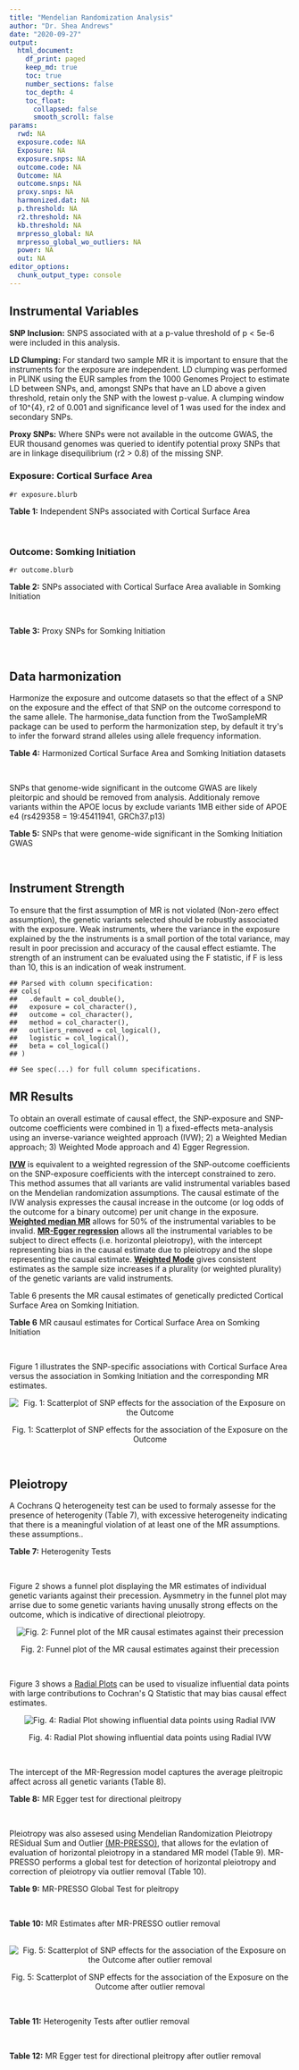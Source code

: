 ```yaml
---
title: "Mendelian Randomization Analysis"
author: "Dr. Shea Andrews"
date: "2020-09-27"
output:
  html_document:
    df_print: paged
    keep_md: true
    toc: true
    number_sections: false
    toc_depth: 4
    toc_float:
      collapsed: false
      smooth_scroll: false
params:
  rwd: NA
  exposure.code: NA
  Exposure: NA
  exposure.snps: NA
  outcome.code: NA
  Outcome: NA
  outcome.snps: NA
  proxy.snps: NA
  harmonized.dat: NA
  p.threshold: NA
  r2.threshold: NA
  kb.threshold: NA
  mrpresso_global: NA
  mrpresso_global_wo_outliers: NA
  power: NA
  out: NA
editor_options:
  chunk_output_type: console
---
```







## Instrumental Variables
**SNP Inclusion:** SNPS associated with at a p-value threshold of p < 5e-6 were included in this analysis.
<br>

**LD Clumping:** For standard two sample MR it is important to ensure that the instruments for the exposure are independent. LD clumping was performed in PLINK using the EUR samples from the 1000 Genomes Project to estimate LD between SNPs, and, amongst SNPs that have an LD above a given threshold, retain only the SNP with the lowest p-value. A clumping window of 10^{4}, r2 of 0.001 and significance level of 1 was used for the index and secondary SNPs.
<br>

**Proxy SNPs:** Where SNPs were not available in the outcome GWAS, the EUR thousand genomes was queried to identify potential proxy SNPs that are in linkage disequilibrium (r2 > 0.8) of the missing SNP.
<br>

### Exposure: Cortical Surface Area
`#r exposure.blurb`
<br>

**Table 1:** Independent SNPs associated with Cortical Surface Area
<div data-pagedtable="false">
  <script data-pagedtable-source type="application/json">
{"columns":[{"label":["SNP"],"name":[1],"type":["chr"],"align":["left"]},{"label":["CHROM"],"name":[2],"type":["dbl"],"align":["right"]},{"label":["POS"],"name":[3],"type":["dbl"],"align":["right"]},{"label":["REF"],"name":[4],"type":["chr"],"align":["left"]},{"label":["ALT"],"name":[5],"type":["chr"],"align":["left"]},{"label":["AF"],"name":[6],"type":["dbl"],"align":["right"]},{"label":["BETA"],"name":[7],"type":["dbl"],"align":["right"]},{"label":["SE"],"name":[8],"type":["dbl"],"align":["right"]},{"label":["Z"],"name":[9],"type":["dbl"],"align":["right"]},{"label":["P"],"name":[10],"type":["dbl"],"align":["right"]},{"label":["N"],"name":[11],"type":["dbl"],"align":["right"]},{"label":["TRAIT"],"name":[12],"type":["chr"],"align":["left"]}],"data":[{"1":"rs2490556","2":"1","3":"2021284","4":"T","5":"A","6":"0.3155","7":"583.9623","8":"122.1531","9":"4.780577","10":"1.748e-06","11":"32068","12":"Cortical_Surface_Area"},{"1":"rs4846200","2":"1","3":"9752648","4":"C","5":"T","6":"0.4191","7":"628.7473","8":"124.9738","9":"5.031033","10":"4.878e-07","11":"32068","12":"Cortical_Surface_Area"},{"1":"rs499688","2":"1","3":"61396649","4":"T","5":"C","6":"0.3482","7":"-583.8940","8":"123.5536","9":"-4.725840","10":"2.292e-06","11":"31582","12":"Cortical_Surface_Area"},{"1":"rs6673449","2":"1","3":"160043698","4":"A","5":"G","6":"0.5681","7":"-552.9050","8":"110.5323","9":"-5.002200","10":"5.668e-07","11":"32176","12":"Cortical_Surface_Area"},{"1":"rs12137969","2":"1","3":"242289357","4":"G","5":"A","6":"0.2412","7":"-585.5512","8":"128.0273","9":"-4.573643","10":"4.793e-06","11":"32176","12":"Cortical_Surface_Area"},{"1":"rs10927043","2":"1","3":"243762208","4":"C","5":"T","6":"0.1826","7":"719.0735","8":"141.2684","9":"5.090123","10":"3.578e-07","11":"32176","12":"Cortical_Surface_Area"},{"1":"rs57415181","2":"2","3":"48707841","4":"G","5":"C","6":"0.1447","7":"-834.6022","8":"159.4070","9":"-5.235668","10":"1.644e-07","11":"32176","12":"Cortical_Surface_Area"},{"1":"rs10496091","2":"2","3":"61482261","4":"G","5":"A","6":"0.2777","7":"-642.6331","8":"121.0228","9":"-5.310017","10":"1.096e-07","11":"32176","12":"Cortical_Surface_Area"},{"1":"rs12630663","2":"3","3":"28007315","4":"T","5":"C","6":"0.4117","7":"632.8110","8":"111.2125","9":"5.690110","10":"1.270e-08","11":"32176","12":"Cortical_Surface_Area"},{"1":"rs34464850","2":"3","3":"141721762","4":"G","5":"C","6":"0.1534","7":"1233.1854","8":"152.7201","9":"8.074807","10":"6.758e-16","11":"31984","12":"Cortical_Surface_Area"},{"1":"rs11938781","2":"4","3":"17924734","4":"T","5":"C","6":"0.1648","7":"-719.1710","8":"150.5519","9":"-4.776900","10":"1.780e-06","11":"32176","12":"Cortical_Surface_Area"},{"1":"rs10029872","2":"4","3":"40350763","4":"T","5":"C","6":"0.5251","7":"508.7590","8":"109.6122","9":"4.641440","10":"3.460e-06","11":"32176","12":"Cortical_Surface_Area"},{"1":"rs2301718","2":"4","3":"106009763","4":"G","5":"A","6":"0.2269","7":"737.2212","8":"132.3556","9":"5.570004","10":"2.547e-08","11":"32176","12":"Cortical_Surface_Area"},{"1":"rs386424","2":"5","3":"81092787","4":"T","5":"G","6":"0.3008","7":"656.5430","8":"120.0422","9":"5.469270","10":"4.519e-08","11":"32176","12":"Cortical_Surface_Area"},{"1":"rs7715167","2":"5","3":"170778824","4":"T","5":"C","6":"0.6143","7":"662.7540","8":"119.1375","9":"5.562930","10":"2.653e-08","11":"32068","12":"Cortical_Surface_Area"},{"1":"rs2802295","2":"6","3":"108926496","4":"A","5":"G","6":"0.6207","7":"714.5850","8":"112.9897","9":"6.324340","10":"2.543e-10","11":"32176","12":"Cortical_Surface_Area"},{"1":"rs11759026","2":"6","3":"126792095","4":"A","5":"G","6":"0.2376","7":"1301.5200","8":"134.6156","9":"9.668420","10":"4.106e-22","11":"31907","12":"Cortical_Surface_Area"},{"1":"rs139849708","2":"6","3":"127369230","4":"T","5":"C","6":"0.0297","7":"-2237.8300","8":"422.1224","9":"-5.301370","10":"1.149e-07","11":"22951","12":"Cortical_Surface_Area"},{"1":"rs6463758","2":"7","3":"8117636","4":"A","5":"G","6":"0.5382","7":"560.9860","8":"112.3815","9":"4.991800","10":"5.982e-07","11":"32176","12":"Cortical_Surface_Area"},{"1":"rs149352678","2":"7","3":"54920906","4":"C","5":"T","6":"0.0991","7":"967.7266","8":"191.5244","9":"5.052759","10":"4.355e-07","11":"32176","12":"Cortical_Surface_Area"},{"1":"rs42035","2":"7","3":"92239531","4":"A","5":"G","6":"0.2454","7":"-610.3230","8":"127.8222","9":"-4.774780","10":"1.799e-06","11":"32176","12":"Cortical_Surface_Area"},{"1":"rs41563","2":"7","3":"104852654","4":"G","5":"A","6":"0.3385","7":"586.6639","8":"116.3776","9":"5.041038","10":"4.630e-07","11":"32176","12":"Cortical_Surface_Area"},{"1":"rs10251751","2":"7","3":"156021770","4":"C","5":"T","6":"0.6639","7":"538.0782","8":"116.0343","9":"4.637234","10":"3.531e-06","11":"32176","12":"Cortical_Surface_Area"},{"1":"rs76650567","2":"8","3":"78242034","4":"C","5":"T","6":"0.0870","7":"-902.8657","8":"194.8981","9":"-4.632501","10":"3.613e-06","11":"32176","12":"Cortical_Surface_Area"},{"1":"rs66702753","2":"9","3":"103010947","4":"A","5":"C","6":"0.2493","7":"-593.2390","8":"128.8921","9":"-4.602600","10":"4.172e-06","11":"32176","12":"Cortical_Surface_Area"},{"1":"rs10817864","2":"9","3":"118968579","4":"C","5":"T","6":"0.5739","7":"531.0956","8":"111.2505","9":"4.773872","10":"1.807e-06","11":"32176","12":"Cortical_Surface_Area"},{"1":"rs12357321","2":"10","3":"21790476","4":"G","5":"A","6":"0.3206","7":"-698.7452","8":"119.6461","9":"-5.840100","10":"5.217e-09","11":"32176","12":"Cortical_Surface_Area"},{"1":"rs1628768","2":"10","3":"105012994","4":"T","5":"C","6":"0.2386","7":"972.9780","8":"132.0048","9":"7.370780","10":"1.696e-13","11":"32176","12":"Cortical_Surface_Area"},{"1":"rs17543864","2":"11","3":"92556100","4":"G","5":"A","6":"0.3264","7":"-623.9150","8":"116.9886","9":"-5.333126","10":"9.654e-08","11":"32176","12":"Cortical_Surface_Area"},{"1":"rs3217901","2":"12","3":"4405389","4":"A","5":"G","6":"0.4221","7":"593.5960","8":"114.7165","9":"5.174460","10":"2.286e-07","11":"32176","12":"Cortical_Surface_Area"},{"1":"rs2066827","2":"12","3":"12871099","4":"T","5":"G","6":"0.2333","7":"-862.4130","8":"159.9581","9":"-5.391500","10":"6.987e-08","11":"24138","12":"Cortical_Surface_Area"},{"1":"rs7975351","2":"12","3":"53902190","4":"G","5":"A","6":"0.4740","7":"611.0487","8":"113.5536","9":"5.381148","10":"7.401e-08","11":"31319","12":"Cortical_Surface_Area"},{"1":"rs10876864","2":"12","3":"56401085","4":"G","5":"A","6":"0.5774","7":"-628.5901","8":"112.6859","9":"-5.578250","10":"2.430e-08","11":"31319","12":"Cortical_Surface_Area"},{"1":"rs10878349","2":"12","3":"66327632","4":"A","5":"G","6":"0.5100","7":"-1039.9900","8":"110.4866","9":"-9.412850","10":"4.829e-21","11":"32176","12":"Cortical_Surface_Area"},{"1":"rs35227403","2":"12","3":"68216239","4":"T","5":"A","6":"0.0588","7":"-1271.7821","8":"253.6458","9":"-5.014008","10":"5.331e-07","11":"32176","12":"Cortical_Surface_Area"},{"1":"rs111855983","2":"12","3":"80052550","4":"T","5":"C","6":"0.1319","7":"-818.6420","8":"177.5492","9":"-4.610790","10":"4.011e-06","11":"28185","12":"Cortical_Surface_Area"},{"1":"rs2195243","2":"12","3":"102922986","4":"G","5":"C","6":"0.2196","7":"-769.2254","8":"142.2462","9":"-5.407704","10":"6.384e-08","11":"29708","12":"Cortical_Surface_Area"},{"1":"rs34011931","2":"13","3":"111077516","4":"A","5":"G","6":"0.3280","7":"538.2090","8":"117.7182","9":"4.572010","10":"4.831e-06","11":"32176","12":"Cortical_Surface_Area"},{"1":"rs6572878","2":"14","3":"23435333","4":"T","5":"C","6":"0.3997","7":"-574.9920","8":"113.9565","9":"-5.045710","10":"4.518e-07","11":"31790","12":"Cortical_Surface_Area"},{"1":"rs76801057","2":"14","3":"99728448","4":"C","5":"T","6":"0.0263","7":"2036.7834","8":"429.5486","9":"4.741683","10":"2.119e-06","11":"23846","12":"Cortical_Surface_Area"},{"1":"rs4265798","2":"16","3":"70636616","4":"T","5":"A","6":"0.9332","7":"-1221.0588","8":"263.6357","9":"-4.631614","10":"3.628e-06","11":"30025","12":"Cortical_Surface_Area"},{"1":"rs7207463","2":"17","3":"16004259","4":"A","5":"G","6":"0.5620","7":"-519.7640","8":"110.5676","9":"-4.700870","10":"2.591e-06","11":"32176","12":"Cortical_Surface_Area"},{"1":"rs6505216","2":"17","3":"29206421","4":"G","5":"T","6":"0.2375","7":"652.8106","8":"142.8638","9":"4.569461","10":"4.890e-06","11":"31430","12":"Cortical_Surface_Area"},{"1":"rs79600142","2":"17","3":"43897722","4":"T","5":"C","6":"0.2198","7":"-1696.8300","8":"143.2730","9":"-11.843300","10":"2.331e-32","11":"29435","12":"Cortical_Surface_Area"},{"1":"rs12452834","2":"17","3":"47111739","4":"C","5":"T","6":"0.3329","7":"-626.4308","8":"123.5899","9":"-5.068625","10":"4.007e-07","11":"30867","12":"Cortical_Surface_Area"},{"1":"rs1791513","2":"18","3":"22135429","4":"A","5":"G","6":"0.5263","7":"-502.3000","8":"109.5062","9":"-4.586950","10":"4.498e-06","11":"32176","12":"Cortical_Surface_Area"},{"1":"rs743038","2":"22","3":"50884075","4":"C","5":"T","6":"0.5560","7":"-532.1045","8":"115.3983","9":"-4.611025","10":"4.007e-06","11":"31216","12":"Cortical_Surface_Area"}],"options":{"columns":{"min":{},"max":[10]},"rows":{"min":[10],"max":[10]},"pages":{}}}
  </script>
</div>
<br>

### Outcome: Somking Initiation
`#r outcome.blurb`
<br>

**Table 2:** SNPs associated with Cortical Surface Area avaliable in Somking Initiation
<div data-pagedtable="false">
  <script data-pagedtable-source type="application/json">
{"columns":[{"label":["SNP"],"name":[1],"type":["chr"],"align":["left"]},{"label":["CHROM"],"name":[2],"type":["dbl"],"align":["right"]},{"label":["POS"],"name":[3],"type":["dbl"],"align":["right"]},{"label":["REF"],"name":[4],"type":["chr"],"align":["left"]},{"label":["ALT"],"name":[5],"type":["chr"],"align":["left"]},{"label":["AF"],"name":[6],"type":["dbl"],"align":["right"]},{"label":["BETA"],"name":[7],"type":["dbl"],"align":["right"]},{"label":["SE"],"name":[8],"type":["dbl"],"align":["right"]},{"label":["Z"],"name":[9],"type":["dbl"],"align":["right"]},{"label":["P"],"name":[10],"type":["dbl"],"align":["right"]},{"label":["N"],"name":[11],"type":["dbl"],"align":["right"]},{"label":["TRAIT"],"name":[12],"type":["chr"],"align":["left"]}],"data":[{"1":"rs2490556","2":"1","3":"2021284","4":"T","5":"A","6":"0.2875590","7":"2.803052e-04","8":"0.0009013028","9":"0.311","10":"7.561e-01","11":"1232091","12":"Smoking_Initiation"},{"1":"rs4846200","2":"1","3":"9752648","4":"C","5":"T","6":"0.4891980","7":"-2.631514e-03","8":"0.0008993554","9":"-2.926","10":"3.436e-03","11":"1232091","12":"Smoking_Initiation"},{"1":"rs499688","2":"1","3":"61396649","4":"T","5":"C","6":"0.4442830","7":"-1.523030e-03","8":"0.0009001379","9":"-1.692","10":"9.068e-02","11":"1232091","12":"Smoking_Initiation"},{"1":"rs6673449","2":"1","3":"160043698","4":"A","5":"G","6":"0.5325170","7":"1.343360e-04","8":"0.0009015838","9":"0.149","10":"8.816e-01","11":"1232091","12":"Smoking_Initiation"},{"1":"rs12137969","2":"1","3":"242289357","4":"G","5":"A","6":"0.2932540","7":"2.625231e-03","8":"0.0008993598","9":"2.919","10":"3.516e-03","11":"1232091","12":"Smoking_Initiation"},{"1":"rs10927043","2":"1","3":"243762208","4":"C","5":"T","6":"0.1820490","7":"-4.651713e-03","8":"0.0008980141","9":"-5.180","10":"2.213e-07","11":"1232091","12":"Smoking_Initiation"},{"1":"rs57415181","2":"2","3":"48707841","4":"G","5":"C","6":"0.1311770","7":"-5.937057e-04","8":"0.0009009191","9":"-0.659","10":"5.102e-01","11":"1232091","12":"Smoking_Initiation"},{"1":"rs10496091","2":"2","3":"61482261","4":"G","5":"A","6":"0.3320620","7":"2.714084e-03","8":"0.0008992989","9":"3.018","10":"2.542e-03","11":"1232091","12":"Smoking_Initiation"},{"1":"rs12630663","2":"3","3":"28007315","4":"T","5":"C","6":"0.3748190","7":"-5.639940e-04","8":"0.0009009491","9":"-0.626","10":"5.310e-01","11":"1232091","12":"Smoking_Initiation"},{"1":"rs34464850","2":"3","3":"141721762","4":"G","5":"C","6":"0.1518090","7":"1.249681e-03","8":"0.0009003464","9":"1.388","10":"1.653e-01","11":"1232091","12":"Smoking_Initiation"},{"1":"rs11938781","2":"4","3":"17924734","4":"T","5":"C","6":"0.1368920","7":"1.452910e-03","8":"0.0009001905","9":"1.614","10":"1.066e-01","11":"1232091","12":"Smoking_Initiation"},{"1":"rs10029872","2":"4","3":"40350763","4":"T","5":"C","6":"0.5291120","7":"-8.403390e-04","8":"0.0009006850","9":"-0.933","10":"3.511e-01","11":"1232091","12":"Smoking_Initiation"},{"1":"rs2301718","2":"4","3":"106009763","4":"G","5":"A","6":"0.2813290","7":"-8.862338e-04","8":"0.0009006441","9":"-0.984","10":"3.250e-01","11":"1232091","12":"Smoking_Initiation"},{"1":"rs386424","2":"5","3":"81092787","4":"T","5":"G","6":"0.3547040","7":"-5.468870e-04","8":"0.0009009679","9":"-0.607","10":"5.440e-01","11":"1232091","12":"Smoking_Initiation"},{"1":"rs7715167","2":"5","3":"170778824","4":"T","5":"C","6":"0.6497260","7":"-5.031980e-03","8":"0.0008977665","9":"-5.605","10":"2.084e-08","11":"1232091","12":"Smoking_Initiation"},{"1":"rs2802295","2":"6","3":"108926496","4":"A","5":"G","6":"0.5612910","7":"3.037100e-03","8":"0.0008990812","9":"3.378","10":"7.308e-04","11":"1232091","12":"Smoking_Initiation"},{"1":"rs11759026","2":"6","3":"126792095","4":"A","5":"G","6":"0.2262510","7":"-3.307050e-03","8":"0.0008989004","9":"-3.679","10":"2.340e-04","11":"1232091","12":"Smoking_Initiation"},{"1":"rs139849708","2":"6","3":"127369230","4":"T","5":"C","6":"0.0201233","7":"-5.978180e-04","8":"0.0009225592","9":"-0.648","10":"5.168e-01","11":"1174994","12":"Smoking_Initiation"},{"1":"rs6463758","2":"7","3":"8117636","4":"A","5":"G","6":"0.5340610","7":"-1.900510e-03","8":"0.0008998630","9":"-2.112","10":"3.465e-02","11":"1232091","12":"Smoking_Initiation"},{"1":"rs149352678","2":"7","3":"54920906","4":"C","5":"T","6":"0.1115030","7":"9.065837e-04","8":"0.0009222622","9":"0.983","10":"3.258e-01","11":"1174994","12":"Smoking_Initiation"},{"1":"rs42035","2":"7","3":"92239531","4":"A","5":"G","6":"0.2618790","7":"3.462170e-03","8":"0.0008987973","9":"3.852","10":"1.172e-04","11":"1232091","12":"Smoking_Initiation"},{"1":"rs41563","2":"7","3":"104852654","4":"G","5":"A","6":"0.3115710","7":"1.166033e-03","8":"0.0009004117","9":"1.295","10":"1.952e-01","11":"1232091","12":"Smoking_Initiation"},{"1":"rs10251751","2":"7","3":"156021770","4":"C","5":"T","6":"0.6007640","7":"-3.910983e-04","8":"0.0009011481","9":"-0.434","10":"6.644e-01","11":"1232091","12":"Smoking_Initiation"},{"1":"rs76650567","2":"8","3":"78242034","4":"C","5":"T","6":"0.0967332","7":"2.494172e-03","8":"0.0008994490","9":"2.773","10":"5.553e-03","11":"1232091","12":"Smoking_Initiation"},{"1":"rs66702753","2":"9","3":"103010947","4":"A","5":"C","6":"0.1956680","7":"-1.231690e-03","8":"0.0009003598","9":"-1.368","10":"1.712e-01","11":"1232091","12":"Smoking_Initiation"},{"1":"rs10817864","2":"9","3":"118968579","4":"C","5":"T","6":"0.6296700","7":"5.414408e-06","8":"0.0009024013","9":"0.006","10":"9.954e-01","11":"1232091","12":"Smoking_Initiation"},{"1":"rs12357321","2":"10","3":"21790476","4":"G","5":"A","6":"0.3057070","7":"7.130027e-03","8":"0.0008964077","9":"7.954","10":"1.801e-15","11":"1232091","12":"Smoking_Initiation"},{"1":"rs1628768","2":"10","3":"105012994","4":"T","5":"C","6":"0.2167950","7":"-6.961450e-03","8":"0.0008965164","9":"-7.765","10":"8.134e-15","11":"1232091","12":"Smoking_Initiation"},{"1":"rs17543864","2":"11","3":"92556100","4":"G","5":"A","6":"0.3086420","7":"5.275243e-03","8":"0.0008976081","9":"5.877","10":"4.177e-09","11":"1232091","12":"Smoking_Initiation"},{"1":"rs3217901","2":"12","3":"4405389","4":"A","5":"G","6":"0.4122140","7":"-2.992230e-04","8":"0.0009012734","9":"-0.332","10":"7.398e-01","11":"1232091","12":"Smoking_Initiation"},{"1":"rs2066827","2":"12","3":"12871099","4":"T","5":"G","6":"0.2087570","7":"1.183120e-03","8":"0.0009003985","9":"1.314","10":"1.889e-01","11":"1232091","12":"Smoking_Initiation"},{"1":"rs7975351","2":"12","3":"53902190","4":"G","5":"A","6":"0.4873290","7":"1.072972e-04","8":"0.0009016575","9":"0.119","10":"9.051e-01","11":"1232091","12":"Smoking_Initiation"},{"1":"rs10876864","2":"12","3":"56401085","4":"G","5":"A","6":"0.6108670","7":"4.488808e-03","8":"0.0008981209","9":"4.998","10":"5.790e-07","11":"1232091","12":"Smoking_Initiation"},{"1":"rs10878349","2":"12","3":"66327632","4":"A","5":"G","6":"0.4676720","7":"1.010400e-03","8":"0.0009005385","9":"1.122","10":"2.618e-01","11":"1232091","12":"Smoking_Initiation"},{"1":"rs35227403","2":"12","3":"68216239","4":"T","5":"A","6":"0.0885020","7":"9.645180e-04","8":"0.0009005770","9":"1.071","10":"2.841e-01","11":"1232091","12":"Smoking_Initiation"},{"1":"rs111855983","2":"12","3":"80052550","4":"T","5":"C","6":"0.0955965","7":"-9.708160e-04","8":"0.0009005716","9":"-1.078","10":"2.809e-01","11":"1232091","12":"Smoking_Initiation"},{"1":"rs2195243","2":"12","3":"102922986","4":"G","5":"C","6":"0.2223430","7":"2.784980e-03","8":"0.0008992508","9":"3.097","10":"1.952e-03","11":"1232091","12":"Smoking_Initiation"},{"1":"rs34011931","2":"13","3":"111077516","4":"A","5":"G","6":"0.3173740","7":"6.036090e-04","8":"0.0009009090","9":"0.670","10":"5.032e-01","11":"1232091","12":"Smoking_Initiation"},{"1":"rs6572878","2":"14","3":"23435333","4":"T","5":"C","6":"0.3754470","7":"-4.742380e-03","8":"0.0012876394","9":"-3.683","10":"2.307e-04","11":"599289","12":"Smoking_Initiation"},{"1":"rs76801057","2":"14","3":"99728448","4":"C","5":"T","6":"0.0213846","7":"1.346005e-03","8":"0.0009009405","9":"1.494","10":"1.351e-01","11":"1230262","12":"Smoking_Initiation"},{"1":"rs4265798","2":"16","3":"70636616","4":"T","5":"A","6":"0.9397680","7":"2.741009e-03","8":"0.0008992811","9":"3.048","10":"2.307e-03","11":"1232091","12":"Smoking_Initiation"},{"1":"rs7207463","2":"17","3":"16004259","4":"A","5":"G","6":"0.5573920","7":"-2.506740e-03","8":"0.0008994406","9":"-2.787","10":"5.323e-03","11":"1232091","12":"Smoking_Initiation"},{"1":"rs6505216","2":"17","3":"29206421","4":"G","5":"T","6":"0.2665860","7":"4.658969e-03","8":"0.0012877195","9":"3.618","10":"2.974e-04","11":"599289","12":"Smoking_Initiation"},{"1":"rs79600142","2":"17","3":"43897722","4":"T","5":"C","6":"0.1482560","7":"-3.581390e-03","8":"0.0008987182","9":"-3.985","10":"6.752e-05","11":"1232091","12":"Smoking_Initiation"},{"1":"rs12452834","2":"17","3":"47111739","4":"C","5":"T","6":"0.3213290","7":"1.337624e-03","8":"0.0012911426","9":"1.036","10":"3.001e-01","11":"599289","12":"Smoking_Initiation"},{"1":"rs1791513","2":"18","3":"22135429","4":"A","5":"G","6":"0.5078210","7":"-2.128690e-03","8":"0.0008997019","9":"-2.366","10":"1.797e-02","11":"1232091","12":"Smoking_Initiation"},{"1":"rs743038","2":"22","3":"50884075","4":"C","5":"T","6":"0.5625000","7":"1.776505e-03","8":"0.0008999520","9":"1.974","10":"4.836e-02","11":"1232091","12":"Smoking_Initiation"}],"options":{"columns":{"min":{},"max":[10]},"rows":{"min":[10],"max":[10]},"pages":{}}}
  </script>
</div>
<br>

**Table 3:** Proxy SNPs for Somking Initiation
<div data-pagedtable="false">
  <script data-pagedtable-source type="application/json">
{"columns":[{"label":["proxy.outcome"],"name":[1],"type":["lgl"],"align":["right"]},{"label":["target_snp"],"name":[2],"type":["lgl"],"align":["right"]},{"label":["proxy_snp"],"name":[3],"type":["lgl"],"align":["right"]},{"label":["ld.r2"],"name":[4],"type":["lgl"],"align":["right"]},{"label":["Dprime"],"name":[5],"type":["lgl"],"align":["right"]},{"label":["ref.proxy"],"name":[6],"type":["lgl"],"align":["right"]},{"label":["alt.proxy"],"name":[7],"type":["lgl"],"align":["right"]},{"label":["CHROM"],"name":[8],"type":["lgl"],"align":["right"]},{"label":["POS"],"name":[9],"type":["lgl"],"align":["right"]},{"label":["ALT.proxy"],"name":[10],"type":["lgl"],"align":["right"]},{"label":["REF.proxy"],"name":[11],"type":["lgl"],"align":["right"]},{"label":["AF"],"name":[12],"type":["lgl"],"align":["right"]},{"label":["BETA"],"name":[13],"type":["lgl"],"align":["right"]},{"label":["SE"],"name":[14],"type":["lgl"],"align":["right"]},{"label":["P"],"name":[15],"type":["lgl"],"align":["right"]},{"label":["N"],"name":[16],"type":["lgl"],"align":["right"]},{"label":["ref"],"name":[17],"type":["lgl"],"align":["right"]},{"label":["alt"],"name":[18],"type":["lgl"],"align":["right"]},{"label":["ALT"],"name":[19],"type":["lgl"],"align":["right"]},{"label":["REF"],"name":[20],"type":["lgl"],"align":["right"]},{"label":["PHASE"],"name":[21],"type":["lgl"],"align":["right"]}],"data":[{"1":"NA","2":"NA","3":"NA","4":"NA","5":"NA","6":"NA","7":"NA","8":"NA","9":"NA","10":"NA","11":"NA","12":"NA","13":"NA","14":"NA","15":"NA","16":"NA","17":"NA","18":"NA","19":"NA","20":"NA","21":"NA"}],"options":{"columns":{"min":{},"max":[10]},"rows":{"min":[10],"max":[10]},"pages":{}}}
  </script>
</div>
<br>

## Data harmonization
Harmonize the exposure and outcome datasets so that the effect of a SNP on the exposure and the effect of that SNP on the outcome correspond to the same allele. The harmonise_data function from the TwoSampleMR package can be used to perform the harmonization step, by default it try's to infer the forward strand alleles using allele frequency information.
<br>

**Table 4:** Harmonized Cortical Surface Area and Somking Initiation datasets
<div data-pagedtable="false">
  <script data-pagedtable-source type="application/json">
{"columns":[{"label":["SNP"],"name":[1],"type":["chr"],"align":["left"]},{"label":["effect_allele.exposure"],"name":[2],"type":["chr"],"align":["left"]},{"label":["other_allele.exposure"],"name":[3],"type":["chr"],"align":["left"]},{"label":["effect_allele.outcome"],"name":[4],"type":["chr"],"align":["left"]},{"label":["other_allele.outcome"],"name":[5],"type":["chr"],"align":["left"]},{"label":["beta.exposure"],"name":[6],"type":["dbl"],"align":["right"]},{"label":["beta.outcome"],"name":[7],"type":["dbl"],"align":["right"]},{"label":["eaf.exposure"],"name":[8],"type":["dbl"],"align":["right"]},{"label":["eaf.outcome"],"name":[9],"type":["dbl"],"align":["right"]},{"label":["remove"],"name":[10],"type":["lgl"],"align":["right"]},{"label":["palindromic"],"name":[11],"type":["lgl"],"align":["right"]},{"label":["ambiguous"],"name":[12],"type":["lgl"],"align":["right"]},{"label":["id.outcome"],"name":[13],"type":["chr"],"align":["left"]},{"label":["chr.outcome"],"name":[14],"type":["dbl"],"align":["right"]},{"label":["pos.outcome"],"name":[15],"type":["dbl"],"align":["right"]},{"label":["se.outcome"],"name":[16],"type":["dbl"],"align":["right"]},{"label":["z.outcome"],"name":[17],"type":["dbl"],"align":["right"]},{"label":["pval.outcome"],"name":[18],"type":["dbl"],"align":["right"]},{"label":["samplesize.outcome"],"name":[19],"type":["dbl"],"align":["right"]},{"label":["outcome"],"name":[20],"type":["chr"],"align":["left"]},{"label":["mr_keep.outcome"],"name":[21],"type":["lgl"],"align":["right"]},{"label":["pval_origin.outcome"],"name":[22],"type":["chr"],"align":["left"]},{"label":["chr.exposure"],"name":[23],"type":["dbl"],"align":["right"]},{"label":["pos.exposure"],"name":[24],"type":["dbl"],"align":["right"]},{"label":["se.exposure"],"name":[25],"type":["dbl"],"align":["right"]},{"label":["z.exposure"],"name":[26],"type":["dbl"],"align":["right"]},{"label":["pval.exposure"],"name":[27],"type":["dbl"],"align":["right"]},{"label":["samplesize.exposure"],"name":[28],"type":["dbl"],"align":["right"]},{"label":["exposure"],"name":[29],"type":["chr"],"align":["left"]},{"label":["mr_keep.exposure"],"name":[30],"type":["lgl"],"align":["right"]},{"label":["pval_origin.exposure"],"name":[31],"type":["chr"],"align":["left"]},{"label":["id.exposure"],"name":[32],"type":["chr"],"align":["left"]},{"label":["action"],"name":[33],"type":["dbl"],"align":["right"]},{"label":["mr_keep"],"name":[34],"type":["lgl"],"align":["right"]},{"label":["pt"],"name":[35],"type":["dbl"],"align":["right"]},{"label":["pleitropy_keep"],"name":[36],"type":["lgl"],"align":["right"]},{"label":["mrpresso_RSSobs"],"name":[37],"type":["dbl"],"align":["right"]},{"label":["mrpresso_pval"],"name":[38],"type":["chr"],"align":["left"]},{"label":["mrpresso_keep"],"name":[39],"type":["lgl"],"align":["right"]}],"data":[{"1":"rs10029872","2":"C","3":"T","4":"C","5":"T","6":"508.7590","7":"-8.403390e-04","8":"0.5251","9":"0.5291120","10":"FALSE","11":"FALSE","12":"FALSE","13":"GfKn1N","14":"4","15":"40350763","16":"0.0009006850","17":"-0.933","18":"3.511e-01","19":"1232091","20":"Liu2019smkint23andMe","21":"TRUE","22":"reported","23":"4","24":"40350763","25":"109.6122","26":"4.641440","27":"3.460e-06","28":"32176","29":"Grasby2020surfarea","30":"TRUE","31":"reported","32":"EsWTbk","33":"2","34":"TRUE","35":"5e-06","36":"TRUE","37":"4.751052e-07","38":"1","39":"TRUE"},{"1":"rs10251751","2":"T","3":"C","4":"T","5":"C","6":"538.0782","7":"-3.910983e-04","8":"0.6639","9":"0.6007640","10":"FALSE","11":"FALSE","12":"FALSE","13":"GfKn1N","14":"7","15":"156021770","16":"0.0009011481","17":"-0.434","18":"6.644e-01","19":"1232091","20":"Liu2019smkint23andMe","21":"TRUE","22":"reported","23":"7","24":"156021770","25":"116.0343","26":"4.637234","27":"3.531e-06","28":"32176","29":"Grasby2020surfarea","30":"TRUE","31":"reported","32":"EsWTbk","33":"2","34":"TRUE","35":"5e-06","36":"TRUE","37":"5.184190e-08","38":"1","39":"TRUE"},{"1":"rs10496091","2":"A","3":"G","4":"A","5":"G","6":"-642.6331","7":"2.714084e-03","8":"0.2777","9":"0.3320620","10":"FALSE","11":"FALSE","12":"FALSE","13":"GfKn1N","14":"2","15":"61482261","16":"0.0008992989","17":"3.018","18":"2.542e-03","19":"1232091","20":"Liu2019smkint23andMe","21":"TRUE","22":"reported","23":"2","24":"61482261","25":"121.0228","26":"-5.310017","27":"1.096e-07","28":"32176","29":"Grasby2020surfarea","30":"TRUE","31":"reported","32":"EsWTbk","33":"2","34":"TRUE","35":"5e-06","36":"TRUE","37":"6.491807e-06","38":"0.1806","39":"TRUE"},{"1":"rs10817864","2":"T","3":"C","4":"T","5":"C","6":"531.0956","7":"5.414408e-06","8":"0.5739","9":"0.6296700","10":"FALSE","11":"FALSE","12":"FALSE","13":"GfKn1N","14":"9","15":"118968579","16":"0.0009024013","17":"0.006","18":"9.954e-01","19":"1232091","20":"Liu2019smkint23andMe","21":"TRUE","22":"reported","23":"9","24":"118968579","25":"111.2505","26":"4.773872","27":"1.807e-06","28":"32176","29":"Grasby2020surfarea","30":"TRUE","31":"reported","32":"EsWTbk","33":"2","34":"TRUE","35":"5e-06","36":"TRUE","37":"2.891703e-08","38":"1","39":"TRUE"},{"1":"rs10876864","2":"A","3":"G","4":"A","5":"G","6":"-628.5901","7":"4.488808e-03","8":"0.5774","9":"0.6108670","10":"FALSE","11":"FALSE","12":"FALSE","13":"GfKn1N","14":"12","15":"56401085","16":"0.0008981209","17":"4.998","18":"5.790e-07","19":"1232091","20":"Liu2019smkint23andMe","21":"TRUE","22":"reported","23":"12","24":"56401085","25":"112.6859","26":"-5.578250","27":"2.430e-08","28":"31319","29":"Grasby2020surfarea","30":"TRUE","31":"reported","32":"EsWTbk","33":"2","34":"TRUE","35":"5e-06","36":"TRUE","37":"1.889534e-05","38":"<0.0043","39":"FALSE"},{"1":"rs10878349","2":"G","3":"A","4":"G","5":"A","6":"-1039.9900","7":"1.010400e-03","8":"0.5100","9":"0.4676720","10":"FALSE","11":"FALSE","12":"FALSE","13":"GfKn1N","14":"12","15":"66327632","16":"0.0009005385","17":"1.122","18":"2.618e-01","19":"1232091","20":"Liu2019smkint23andMe","21":"TRUE","22":"reported","23":"12","24":"66327632","25":"110.4866","26":"-9.412850","27":"4.829e-21","28":"32176","29":"Grasby2020surfarea","30":"TRUE","31":"reported","32":"EsWTbk","33":"2","34":"TRUE","35":"5e-06","36":"TRUE","37":"5.093622e-07","38":"1","39":"TRUE"},{"1":"rs10927043","2":"T","3":"C","4":"T","5":"C","6":"719.0735","7":"-4.651713e-03","8":"0.1826","9":"0.1820490","10":"FALSE","11":"FALSE","12":"FALSE","13":"GfKn1N","14":"1","15":"243762208","16":"0.0008980141","17":"-5.180","18":"2.213e-07","19":"1232091","20":"Liu2019smkint23andMe","21":"TRUE","22":"reported","23":"1","24":"243762208","25":"141.2684","26":"5.090123","27":"3.578e-07","28":"32176","29":"Grasby2020surfarea","30":"TRUE","31":"reported","32":"EsWTbk","33":"2","34":"TRUE","35":"5e-06","36":"TRUE","37":"2.025155e-05","38":"<0.0043","39":"FALSE"},{"1":"rs111855983","2":"C","3":"T","4":"C","5":"T","6":"-818.6420","7":"-9.708160e-04","8":"0.1319","9":"0.0955965","10":"FALSE","11":"FALSE","12":"FALSE","13":"GfKn1N","14":"12","15":"80052550","16":"0.0009005716","17":"-1.078","18":"2.809e-01","19":"1232091","20":"Liu2019smkint23andMe","21":"TRUE","22":"reported","23":"12","24":"80052550","25":"177.5492","26":"-4.610790","27":"4.011e-06","28":"28185","29":"Grasby2020surfarea","30":"TRUE","31":"reported","32":"EsWTbk","33":"2","34":"TRUE","35":"5e-06","36":"TRUE","37":"1.555529e-06","38":"1","39":"TRUE"},{"1":"rs11759026","2":"G","3":"A","4":"G","5":"A","6":"1301.5200","7":"-3.307050e-03","8":"0.2376","9":"0.2262510","10":"FALSE","11":"FALSE","12":"FALSE","13":"GfKn1N","14":"6","15":"126792095","16":"0.0008989004","17":"-3.679","18":"2.340e-04","19":"1232091","20":"Liu2019smkint23andMe","21":"TRUE","22":"reported","23":"6","24":"126792095","25":"134.6156","26":"9.668420","27":"4.106e-22","28":"31907","29":"Grasby2020surfarea","30":"TRUE","31":"reported","32":"EsWTbk","33":"2","34":"TRUE","35":"5e-06","36":"TRUE","37":"9.373022e-06","38":"0.0344","39":"FALSE"},{"1":"rs11938781","2":"C","3":"T","4":"C","5":"T","6":"-719.1710","7":"1.452910e-03","8":"0.1648","9":"0.1368920","10":"FALSE","11":"FALSE","12":"FALSE","13":"GfKn1N","14":"4","15":"17924734","16":"0.0009001905","17":"1.614","18":"1.066e-01","19":"1232091","20":"Liu2019smkint23andMe","21":"TRUE","22":"reported","23":"4","24":"17924734","25":"150.5519","26":"-4.776900","27":"1.780e-06","28":"32176","29":"Grasby2020surfarea","30":"TRUE","31":"reported","32":"EsWTbk","33":"2","34":"TRUE","35":"5e-06","36":"TRUE","37":"1.565279e-06","38":"1","39":"TRUE"},{"1":"rs12137969","2":"A","3":"G","4":"A","5":"G","6":"-585.5512","7":"2.625231e-03","8":"0.2412","9":"0.2932540","10":"FALSE","11":"FALSE","12":"FALSE","13":"GfKn1N","14":"1","15":"242289357","16":"0.0008993598","17":"2.919","18":"3.516e-03","19":"1232091","20":"Liu2019smkint23andMe","21":"TRUE","22":"reported","23":"1","24":"242289357","25":"128.0273","26":"-4.573643","27":"4.793e-06","28":"32176","29":"Grasby2020surfarea","30":"TRUE","31":"reported","32":"EsWTbk","33":"2","34":"TRUE","35":"5e-06","36":"TRUE","37":"6.103285e-06","38":"0.3053","39":"TRUE"},{"1":"rs12357321","2":"A","3":"G","4":"A","5":"G","6":"-698.7452","7":"7.130027e-03","8":"0.3206","9":"0.3057070","10":"FALSE","11":"FALSE","12":"FALSE","13":"GfKn1N","14":"10","15":"21790476","16":"0.0008964077","17":"7.954","18":"1.801e-15","19":"1232091","20":"Liu2019smkint23andMe","21":"TRUE","22":"reported","23":"10","24":"21790476","25":"119.6461","26":"-5.840100","27":"5.217e-09","28":"32176","29":"Grasby2020surfarea","30":"TRUE","31":"reported","32":"EsWTbk","33":"2","34":"TRUE","35":"5e-06","36":"FALSE","37":"NA","38":"NA","39":"NA"},{"1":"rs12452834","2":"T","3":"C","4":"T","5":"C","6":"-626.4308","7":"1.337624e-03","8":"0.3329","9":"0.3213290","10":"FALSE","11":"FALSE","12":"FALSE","13":"GfKn1N","14":"17","15":"47111739","16":"0.0012911426","17":"1.036","18":"3.001e-01","19":"599289","20":"Liu2019smkint23andMe","21":"TRUE","22":"reported","23":"17","24":"47111739","25":"123.5899","26":"-5.068625","27":"4.007e-07","28":"30867","29":"Grasby2020surfarea","30":"TRUE","31":"reported","32":"EsWTbk","33":"2","34":"TRUE","35":"5e-06","36":"TRUE","37":"1.326255e-06","38":"1","39":"TRUE"},{"1":"rs12630663","2":"C","3":"T","4":"C","5":"T","6":"632.8110","7":"-5.639940e-04","8":"0.4117","9":"0.3748190","10":"FALSE","11":"FALSE","12":"FALSE","13":"GfKn1N","14":"3","15":"28007315","16":"0.0009009491","17":"-0.626","18":"5.310e-01","19":"1232091","20":"Liu2019smkint23andMe","21":"TRUE","22":"reported","23":"3","24":"28007315","25":"111.2125","26":"5.690110","27":"1.270e-08","28":"32176","29":"Grasby2020surfarea","30":"TRUE","31":"reported","32":"EsWTbk","33":"2","34":"TRUE","35":"5e-06","36":"TRUE","37":"1.398437e-07","38":"1","39":"TRUE"},{"1":"rs139849708","2":"C","3":"T","4":"C","5":"T","6":"-2237.8300","7":"-5.978180e-04","8":"0.0297","9":"0.0201233","10":"FALSE","11":"FALSE","12":"FALSE","13":"GfKn1N","14":"6","15":"127369230","16":"0.0009225592","17":"-0.648","18":"5.168e-01","19":"1174994","20":"Liu2019smkint23andMe","21":"TRUE","22":"reported","23":"6","24":"127369230","25":"422.1224","26":"-5.301370","27":"1.149e-07","28":"22951","29":"Grasby2020surfarea","30":"TRUE","31":"reported","32":"EsWTbk","33":"2","34":"TRUE","35":"5e-06","36":"TRUE","37":"2.242939e-06","38":"1","39":"TRUE"},{"1":"rs149352678","2":"T","3":"C","4":"T","5":"C","6":"967.7266","7":"9.065837e-04","8":"0.0991","9":"0.1115030","10":"FALSE","11":"FALSE","12":"FALSE","13":"GfKn1N","14":"7","15":"54920906","16":"0.0009222622","17":"0.983","18":"3.258e-01","19":"1174994","20":"Liu2019smkint23andMe","21":"TRUE","22":"reported","23":"7","24":"54920906","25":"191.5244","26":"5.052759","27":"4.355e-07","28":"32176","29":"Grasby2020surfarea","30":"TRUE","31":"reported","32":"EsWTbk","33":"2","34":"TRUE","35":"5e-06","36":"TRUE","37":"1.529581e-06","38":"1","39":"TRUE"},{"1":"rs1628768","2":"C","3":"T","4":"C","5":"T","6":"972.9780","7":"-6.961450e-03","8":"0.2386","9":"0.2167950","10":"FALSE","11":"FALSE","12":"FALSE","13":"GfKn1N","14":"10","15":"105012994","16":"0.0008965164","17":"-7.765","18":"8.134e-15","19":"1232091","20":"Liu2019smkint23andMe","21":"TRUE","22":"reported","23":"10","24":"105012994","25":"132.0048","26":"7.370780","27":"1.696e-13","28":"32176","29":"Grasby2020surfarea","30":"TRUE","31":"reported","32":"EsWTbk","33":"2","34":"TRUE","35":"5e-06","36":"FALSE","37":"NA","38":"NA","39":"NA"},{"1":"rs17543864","2":"A","3":"G","4":"A","5":"G","6":"-623.9150","7":"5.275243e-03","8":"0.3264","9":"0.3086420","10":"FALSE","11":"FALSE","12":"FALSE","13":"GfKn1N","14":"11","15":"92556100","16":"0.0008976081","17":"5.877","18":"4.177e-09","19":"1232091","20":"Liu2019smkint23andMe","21":"TRUE","22":"reported","23":"11","24":"92556100","25":"116.9886","26":"-5.333126","27":"9.654e-08","28":"32176","29":"Grasby2020surfarea","30":"TRUE","31":"reported","32":"EsWTbk","33":"2","34":"TRUE","35":"5e-06","36":"FALSE","37":"NA","38":"NA","39":"NA"},{"1":"rs1791513","2":"G","3":"A","4":"G","5":"A","6":"-502.3000","7":"-2.128690e-03","8":"0.5263","9":"0.5078210","10":"FALSE","11":"FALSE","12":"FALSE","13":"GfKn1N","14":"18","15":"22135429","16":"0.0008997019","17":"-2.366","18":"1.797e-02","19":"1232091","20":"Liu2019smkint23andMe","21":"TRUE","22":"reported","23":"18","24":"22135429","25":"109.5062","26":"-4.586950","27":"4.498e-06","28":"32176","29":"Grasby2020surfarea","30":"TRUE","31":"reported","32":"EsWTbk","33":"2","34":"TRUE","35":"5e-06","36":"TRUE","37":"5.291450e-06","38":"0.473","39":"TRUE"},{"1":"rs2066827","2":"G","3":"T","4":"G","5":"T","6":"-862.4130","7":"1.183120e-03","8":"0.2333","9":"0.2087570","10":"FALSE","11":"FALSE","12":"FALSE","13":"GfKn1N","14":"12","15":"12871099","16":"0.0009003985","17":"1.314","18":"1.889e-01","19":"1232091","20":"Liu2019smkint23andMe","21":"TRUE","22":"reported","23":"12","24":"12871099","25":"159.9581","26":"-5.391500","27":"6.987e-08","28":"24138","29":"Grasby2020surfarea","30":"TRUE","31":"reported","32":"EsWTbk","33":"2","34":"TRUE","35":"5e-06","36":"TRUE","37":"8.813635e-07","38":"1","39":"TRUE"},{"1":"rs2195243","2":"C","3":"G","4":"C","5":"G","6":"-769.2254","7":"2.784980e-03","8":"0.2196","9":"0.2223430","10":"FALSE","11":"TRUE","12":"FALSE","13":"GfKn1N","14":"12","15":"102922986","16":"0.0008992508","17":"3.097","18":"1.952e-03","19":"1232091","20":"Liu2019smkint23andMe","21":"TRUE","22":"reported","23":"12","24":"102922986","25":"142.2462","26":"-5.407704","27":"6.384e-08","28":"29708","29":"Grasby2020surfarea","30":"TRUE","31":"reported","32":"EsWTbk","33":"2","34":"TRUE","35":"5e-06","36":"TRUE","37":"6.730221e-06","38":"0.1763","39":"TRUE"},{"1":"rs2301718","2":"A","3":"G","4":"A","5":"G","6":"737.2212","7":"-8.862338e-04","8":"0.2269","9":"0.2813290","10":"FALSE","11":"FALSE","12":"FALSE","13":"GfKn1N","14":"4","15":"106009763","16":"0.0009006441","17":"-0.984","18":"3.250e-01","19":"1232091","20":"Liu2019smkint23andMe","21":"TRUE","22":"reported","23":"4","24":"106009763","25":"132.3556","26":"5.570004","27":"2.547e-08","28":"32176","29":"Grasby2020surfarea","30":"TRUE","31":"reported","32":"EsWTbk","33":"2","34":"TRUE","35":"5e-06","36":"TRUE","37":"4.495446e-07","38":"1","39":"TRUE"},{"1":"rs2490556","2":"A","3":"T","4":"A","5":"T","6":"583.9623","7":"2.803052e-04","8":"0.3155","9":"0.2875590","10":"FALSE","11":"TRUE","12":"FALSE","13":"GfKn1N","14":"1","15":"2021284","16":"0.0009013028","17":"0.311","18":"7.561e-01","19":"1232091","20":"Liu2019smkint23andMe","21":"TRUE","22":"reported","23":"1","24":"2021284","25":"122.1531","26":"4.780577","27":"1.748e-06","28":"32068","29":"Grasby2020surfarea","30":"TRUE","31":"reported","32":"EsWTbk","33":"2","34":"TRUE","35":"5e-06","36":"TRUE","37":"2.157259e-07","38":"1","39":"TRUE"},{"1":"rs2802295","2":"G","3":"A","4":"G","5":"A","6":"714.5850","7":"3.037100e-03","8":"0.6207","9":"0.5612910","10":"FALSE","11":"FALSE","12":"FALSE","13":"GfKn1N","14":"6","15":"108926496","16":"0.0008990812","17":"3.378","18":"7.308e-04","19":"1232091","20":"Liu2019smkint23andMe","21":"TRUE","22":"reported","23":"6","24":"108926496","25":"112.9897","26":"6.324340","27":"2.543e-10","28":"32176","29":"Grasby2020surfarea","30":"TRUE","31":"reported","32":"EsWTbk","33":"2","34":"TRUE","35":"5e-06","36":"TRUE","37":"1.093617e-05","38":"0.0043","39":"FALSE"},{"1":"rs3217901","2":"G","3":"A","4":"G","5":"A","6":"593.5960","7":"-2.992230e-04","8":"0.4221","9":"0.4122140","10":"FALSE","11":"FALSE","12":"FALSE","13":"GfKn1N","14":"12","15":"4405389","16":"0.0009012734","17":"-0.332","18":"7.398e-01","19":"1232091","20":"Liu2019smkint23andMe","21":"TRUE","22":"reported","23":"12","24":"4405389","25":"114.7165","26":"5.174460","27":"2.286e-07","28":"32176","29":"Grasby2020surfarea","30":"TRUE","31":"reported","32":"EsWTbk","33":"2","34":"TRUE","35":"5e-06","36":"TRUE","37":"1.393094e-08","38":"1","39":"TRUE"},{"1":"rs34011931","2":"G","3":"A","4":"G","5":"A","6":"538.2090","7":"6.036090e-04","8":"0.3280","9":"0.3173740","10":"FALSE","11":"FALSE","12":"FALSE","13":"GfKn1N","14":"13","15":"111077516","16":"0.0009009090","17":"0.670","18":"5.032e-01","19":"1232091","20":"Liu2019smkint23andMe","21":"TRUE","22":"reported","23":"13","24":"111077516","25":"117.7182","26":"4.572010","27":"4.831e-06","28":"32176","29":"Grasby2020surfarea","30":"TRUE","31":"reported","32":"EsWTbk","33":"2","34":"TRUE","35":"5e-06","36":"TRUE","37":"6.016733e-07","38":"1","39":"TRUE"},{"1":"rs34464850","2":"C","3":"G","4":"C","5":"G","6":"1233.1854","7":"1.249681e-03","8":"0.1534","9":"0.1518090","10":"FALSE","11":"TRUE","12":"FALSE","13":"GfKn1N","14":"3","15":"141721762","16":"0.0009003464","17":"1.388","18":"1.653e-01","19":"1232091","20":"Liu2019smkint23andMe","21":"TRUE","22":"reported","23":"3","24":"141721762","25":"152.7201","26":"8.074807","27":"6.758e-16","28":"31984","29":"Grasby2020surfarea","30":"TRUE","31":"reported","32":"EsWTbk","33":"2","34":"TRUE","35":"5e-06","36":"TRUE","37":"2.909355e-06","38":"1","39":"TRUE"},{"1":"rs35227403","2":"A","3":"T","4":"A","5":"T","6":"-1271.7821","7":"9.645180e-04","8":"0.0588","9":"0.0885020","10":"FALSE","11":"TRUE","12":"FALSE","13":"GfKn1N","14":"12","15":"68216239","16":"0.0009005770","17":"1.071","18":"2.841e-01","19":"1232091","20":"Liu2019smkint23andMe","21":"TRUE","22":"reported","23":"12","24":"68216239","25":"253.6458","26":"-5.014008","27":"5.331e-07","28":"32176","29":"Grasby2020surfarea","30":"TRUE","31":"reported","32":"EsWTbk","33":"2","34":"TRUE","35":"5e-06","36":"TRUE","37":"3.631187e-07","38":"1","39":"TRUE"},{"1":"rs386424","2":"G","3":"T","4":"G","5":"T","6":"656.5430","7":"-5.468870e-04","8":"0.3008","9":"0.3547040","10":"FALSE","11":"FALSE","12":"FALSE","13":"GfKn1N","14":"5","15":"81092787","16":"0.0009009679","17":"-0.607","18":"5.440e-01","19":"1232091","20":"Liu2019smkint23andMe","21":"TRUE","22":"reported","23":"5","24":"81092787","25":"120.0422","26":"5.469270","27":"4.519e-08","28":"32176","29":"Grasby2020surfarea","30":"TRUE","31":"reported","32":"EsWTbk","33":"2","34":"TRUE","35":"5e-06","36":"TRUE","37":"1.222090e-07","38":"1","39":"TRUE"},{"1":"rs41563","2":"A","3":"G","4":"A","5":"G","6":"586.6639","7":"1.166033e-03","8":"0.3385","9":"0.3115710","10":"FALSE","11":"FALSE","12":"FALSE","13":"GfKn1N","14":"7","15":"104852654","16":"0.0009004117","17":"1.295","18":"1.952e-01","19":"1232091","20":"Liu2019smkint23andMe","21":"TRUE","22":"reported","23":"7","24":"104852654","25":"116.3776","26":"5.041038","27":"4.630e-07","28":"32176","29":"Grasby2020surfarea","30":"TRUE","31":"reported","32":"EsWTbk","33":"2","34":"TRUE","35":"5e-06","36":"TRUE","37":"1.850216e-06","38":"1","39":"TRUE"},{"1":"rs42035","2":"G","3":"A","4":"G","5":"A","6":"-610.3230","7":"3.462170e-03","8":"0.2454","9":"0.2618790","10":"FALSE","11":"FALSE","12":"FALSE","13":"GfKn1N","14":"7","15":"92239531","16":"0.0008987973","17":"3.852","18":"1.172e-04","19":"1232091","20":"Liu2019smkint23andMe","21":"TRUE","22":"reported","23":"7","24":"92239531","25":"127.8222","26":"-4.774780","27":"1.799e-06","28":"32176","29":"Grasby2020surfarea","30":"TRUE","31":"reported","32":"EsWTbk","33":"2","34":"TRUE","35":"5e-06","36":"TRUE","37":"1.096506e-05","38":"0.0043","39":"FALSE"},{"1":"rs4265798","2":"A","3":"T","4":"A","5":"T","6":"-1221.0588","7":"2.741009e-03","8":"0.9332","9":"0.9397680","10":"FALSE","11":"TRUE","12":"FALSE","13":"GfKn1N","14":"16","15":"70636616","16":"0.0008992811","17":"3.048","18":"2.307e-03","19":"1232091","20":"Liu2019smkint23andMe","21":"TRUE","22":"reported","23":"16","24":"70636616","25":"263.6357","26":"-4.631614","27":"3.628e-06","28":"30025","29":"Grasby2020surfarea","30":"TRUE","31":"reported","32":"EsWTbk","33":"2","34":"TRUE","35":"5e-06","36":"TRUE","37":"6.128599e-06","38":"0.2666","39":"TRUE"},{"1":"rs4846200","2":"T","3":"C","4":"T","5":"C","6":"628.7473","7":"-2.631514e-03","8":"0.4191","9":"0.4891980","10":"FALSE","11":"FALSE","12":"FALSE","13":"GfKn1N","14":"1","15":"9752648","16":"0.0008993554","17":"-2.926","18":"3.436e-03","19":"1232091","20":"Liu2019smkint23andMe","21":"TRUE","22":"reported","23":"1","24":"9752648","25":"124.9738","26":"5.031033","27":"4.878e-07","28":"32068","29":"Grasby2020surfarea","30":"TRUE","31":"reported","32":"EsWTbk","33":"2","34":"TRUE","35":"5e-06","36":"TRUE","37":"6.087615e-06","38":"0.2838","39":"TRUE"},{"1":"rs499688","2":"C","3":"T","4":"C","5":"T","6":"-583.8940","7":"-1.523030e-03","8":"0.3482","9":"0.4442830","10":"FALSE","11":"FALSE","12":"FALSE","13":"GfKn1N","14":"1","15":"61396649","16":"0.0009001379","17":"-1.692","18":"9.068e-02","19":"1232091","20":"Liu2019smkint23andMe","21":"TRUE","22":"reported","23":"1","24":"61396649","25":"123.5536","26":"-4.725840","27":"2.292e-06","28":"31582","29":"Grasby2020surfarea","30":"TRUE","31":"reported","32":"EsWTbk","33":"2","34":"TRUE","35":"5e-06","36":"TRUE","37":"2.958029e-06","38":"1","39":"TRUE"},{"1":"rs57415181","2":"C","3":"G","4":"C","5":"G","6":"-834.6022","7":"-5.937057e-04","8":"0.1447","9":"0.1311770","10":"FALSE","11":"TRUE","12":"FALSE","13":"GfKn1N","14":"2","15":"48707841","16":"0.0009009191","17":"-0.659","18":"5.102e-01","19":"1232091","20":"Liu2019smkint23andMe","21":"TRUE","22":"reported","23":"2","24":"48707841","25":"159.4070","26":"-5.235668","27":"1.644e-07","28":"32176","29":"Grasby2020surfarea","30":"TRUE","31":"reported","32":"EsWTbk","33":"2","34":"TRUE","35":"5e-06","36":"TRUE","37":"7.536494e-07","38":"1","39":"TRUE"},{"1":"rs6463758","2":"G","3":"A","4":"G","5":"A","6":"560.9860","7":"-1.900510e-03","8":"0.5382","9":"0.5340610","10":"FALSE","11":"FALSE","12":"FALSE","13":"GfKn1N","14":"7","15":"8117636","16":"0.0008998630","17":"-2.112","18":"3.465e-02","19":"1232091","20":"Liu2019smkint23andMe","21":"TRUE","22":"reported","23":"7","24":"8117636","25":"112.3815","26":"4.991800","27":"5.982e-07","28":"32176","29":"Grasby2020surfarea","30":"TRUE","31":"reported","32":"EsWTbk","33":"2","34":"TRUE","35":"5e-06","36":"TRUE","37":"3.043012e-06","38":"1","39":"TRUE"},{"1":"rs6505216","2":"T","3":"G","4":"T","5":"G","6":"652.8106","7":"4.658969e-03","8":"0.2375","9":"0.2665860","10":"FALSE","11":"FALSE","12":"FALSE","13":"GfKn1N","14":"17","15":"29206421","16":"0.0012877195","17":"3.618","18":"2.974e-04","19":"599289","20":"Liu2019smkint23andMe","21":"TRUE","22":"reported","23":"17","24":"29206421","25":"142.8638","26":"4.569461","27":"4.890e-06","28":"31430","29":"Grasby2020surfarea","30":"TRUE","31":"reported","32":"EsWTbk","33":"2","34":"TRUE","35":"5e-06","36":"TRUE","37":"2.391053e-05","38":"0.0043","39":"FALSE"},{"1":"rs6572878","2":"C","3":"T","4":"C","5":"T","6":"-574.9920","7":"-4.742380e-03","8":"0.3997","9":"0.3754470","10":"FALSE","11":"FALSE","12":"FALSE","13":"GfKn1N","14":"14","15":"23435333","16":"0.0012876394","17":"-3.683","18":"2.307e-04","19":"599289","20":"Liu2019smkint23andMe","21":"TRUE","22":"reported","23":"14","24":"23435333","25":"113.9565","26":"-5.045710","27":"4.518e-07","28":"31790","29":"Grasby2020surfarea","30":"TRUE","31":"reported","32":"EsWTbk","33":"2","34":"TRUE","35":"5e-06","36":"TRUE","37":"2.443138e-05","38":"0.0086","39":"FALSE"},{"1":"rs66702753","2":"C","3":"A","4":"C","5":"A","6":"-593.2390","7":"-1.231690e-03","8":"0.2493","9":"0.1956680","10":"FALSE","11":"FALSE","12":"FALSE","13":"GfKn1N","14":"9","15":"103010947","16":"0.0009003598","17":"-1.368","18":"1.712e-01","19":"1232091","20":"Liu2019smkint23andMe","21":"TRUE","22":"reported","23":"9","24":"103010947","25":"128.8921","26":"-4.602600","27":"4.172e-06","28":"32176","29":"Grasby2020surfarea","30":"TRUE","31":"reported","32":"EsWTbk","33":"2","34":"TRUE","35":"5e-06","36":"TRUE","37":"2.041861e-06","38":"1","39":"TRUE"},{"1":"rs6673449","2":"G","3":"A","4":"G","5":"A","6":"-552.9050","7":"1.343360e-04","8":"0.5681","9":"0.5325170","10":"FALSE","11":"FALSE","12":"FALSE","13":"GfKn1N","14":"1","15":"160043698","16":"0.0009015838","17":"0.149","18":"8.816e-01","19":"1232091","20":"Liu2019smkint23andMe","21":"TRUE","22":"reported","23":"1","24":"160043698","25":"110.5323","26":"-5.002200","27":"5.668e-07","28":"32176","29":"Grasby2020surfarea","30":"TRUE","31":"reported","32":"EsWTbk","33":"2","34":"TRUE","35":"5e-06","36":"TRUE","37":"1.289500e-09","38":"1","39":"TRUE"},{"1":"rs7207463","2":"G","3":"A","4":"G","5":"A","6":"-519.7640","7":"-2.506740e-03","8":"0.5620","9":"0.5573920","10":"FALSE","11":"FALSE","12":"FALSE","13":"GfKn1N","14":"17","15":"16004259","16":"0.0008994406","17":"-2.787","18":"5.323e-03","19":"1232091","20":"Liu2019smkint23andMe","21":"TRUE","22":"reported","23":"17","24":"16004259","25":"110.5676","26":"-4.700870","27":"2.591e-06","28":"32176","29":"Grasby2020surfarea","30":"TRUE","31":"reported","32":"EsWTbk","33":"2","34":"TRUE","35":"5e-06","36":"TRUE","37":"7.225777e-06","38":"0.0946","39":"TRUE"},{"1":"rs743038","2":"T","3":"C","4":"T","5":"C","6":"-532.1045","7":"1.776505e-03","8":"0.5560","9":"0.5625000","10":"FALSE","11":"FALSE","12":"FALSE","13":"GfKn1N","14":"22","15":"50884075","16":"0.0008999520","17":"1.974","18":"4.836e-02","19":"1232091","20":"Liu2019smkint23andMe","21":"TRUE","22":"reported","23":"22","24":"50884075","25":"115.3983","26":"-4.611025","27":"4.007e-06","28":"31216","29":"Grasby2020surfarea","30":"TRUE","31":"reported","32":"EsWTbk","33":"2","34":"TRUE","35":"5e-06","36":"TRUE","37":"2.646035e-06","38":"1","39":"TRUE"},{"1":"rs76650567","2":"T","3":"C","4":"T","5":"C","6":"-902.8657","7":"2.494172e-03","8":"0.0870","9":"0.0967332","10":"FALSE","11":"FALSE","12":"FALSE","13":"GfKn1N","14":"8","15":"78242034","16":"0.0008994490","17":"2.773","18":"5.553e-03","19":"1232091","20":"Liu2019smkint23andMe","21":"TRUE","22":"reported","23":"8","24":"78242034","25":"194.8981","26":"-4.632501","27":"3.613e-06","28":"32176","29":"Grasby2020surfarea","30":"TRUE","31":"reported","32":"EsWTbk","33":"2","34":"TRUE","35":"5e-06","36":"TRUE","37":"5.161052e-06","38":"0.4558","39":"TRUE"},{"1":"rs76801057","2":"T","3":"C","4":"T","5":"C","6":"2036.7834","7":"1.346005e-03","8":"0.0263","9":"0.0213846","10":"FALSE","11":"FALSE","12":"FALSE","13":"GfKn1N","14":"14","15":"99728448","16":"0.0009009405","17":"1.494","18":"1.351e-01","19":"1230262","20":"Liu2019smkint23andMe","21":"TRUE","22":"reported","23":"14","24":"99728448","25":"429.5486","26":"4.741683","27":"2.119e-06","28":"23846","29":"Grasby2020surfarea","30":"TRUE","31":"reported","32":"EsWTbk","33":"2","34":"TRUE","35":"5e-06","36":"TRUE","37":"5.055981e-06","38":"0.7009","39":"TRUE"},{"1":"rs7715167","2":"C","3":"T","4":"C","5":"T","6":"662.7540","7":"-5.031980e-03","8":"0.6143","9":"0.6497260","10":"FALSE","11":"FALSE","12":"FALSE","13":"GfKn1N","14":"5","15":"170778824","16":"0.0008977665","17":"-5.605","18":"2.084e-08","19":"1232091","20":"Liu2019smkint23andMe","21":"TRUE","22":"reported","23":"5","24":"170778824","25":"119.1375","26":"5.562930","27":"2.653e-08","28":"32068","29":"Grasby2020surfarea","30":"TRUE","31":"reported","32":"EsWTbk","33":"2","34":"TRUE","35":"5e-06","36":"FALSE","37":"NA","38":"NA","39":"NA"},{"1":"rs79600142","2":"C","3":"T","4":"C","5":"T","6":"-1696.8300","7":"-3.581390e-03","8":"0.2198","9":"0.1482560","10":"FALSE","11":"FALSE","12":"FALSE","13":"GfKn1N","14":"17","15":"43897722","16":"0.0008987182","17":"-3.985","18":"6.752e-05","19":"1232091","20":"Liu2019smkint23andMe","21":"TRUE","22":"reported","23":"17","24":"43897722","25":"143.2730","26":"-11.843300","27":"2.331e-32","28":"29435","29":"Grasby2020surfarea","30":"TRUE","31":"reported","32":"EsWTbk","33":"2","34":"TRUE","35":"5e-06","36":"TRUE","37":"2.014139e-05","38":"<0.0043","39":"FALSE"},{"1":"rs7975351","2":"A","3":"G","4":"A","5":"G","6":"611.0487","7":"1.072972e-04","8":"0.4740","9":"0.4873290","10":"FALSE","11":"FALSE","12":"FALSE","13":"GfKn1N","14":"12","15":"53902190","16":"0.0009016575","17":"0.119","18":"9.051e-01","19":"1232091","20":"Liu2019smkint23andMe","21":"TRUE","22":"reported","23":"12","24":"53902190","25":"113.5536","26":"5.381148","27":"7.401e-08","28":"31319","29":"Grasby2020surfarea","30":"TRUE","31":"reported","32":"EsWTbk","33":"2","34":"TRUE","35":"5e-06","36":"TRUE","37":"8.903361e-08","38":"1","39":"TRUE"}],"options":{"columns":{"min":{},"max":[10]},"rows":{"min":[10],"max":[10]},"pages":{}}}
  </script>
</div>
<br>

SNPs that genome-wide significant in the outcome GWAS are likely pleitorpic and should be removed from analysis. Additionaly remove variants within the APOE locus by exclude variants 1MB either side of APOE e4 (rs429358 = 19:45411941, GRCh37.p13)
<br>


**Table 5:** SNPs that were genome-wide significant in the Somking Initiation GWAS
<div data-pagedtable="false">
  <script data-pagedtable-source type="application/json">
{"columns":[{"label":["SNP"],"name":[1],"type":["chr"],"align":["left"]},{"label":["chr.outcome"],"name":[2],"type":["dbl"],"align":["right"]},{"label":["pos.outcome"],"name":[3],"type":["dbl"],"align":["right"]},{"label":["pval.exposure"],"name":[4],"type":["dbl"],"align":["right"]},{"label":["pval.outcome"],"name":[5],"type":["dbl"],"align":["right"]}],"data":[{"1":"rs12357321","2":"10","3":"21790476","4":"5.217e-09","5":"1.801e-15"},{"1":"rs1628768","2":"10","3":"105012994","4":"1.696e-13","5":"8.134e-15"},{"1":"rs17543864","2":"11","3":"92556100","4":"9.654e-08","5":"4.177e-09"},{"1":"rs7715167","2":"5","3":"170778824","4":"2.653e-08","5":"2.084e-08"}],"options":{"columns":{"min":{},"max":[10]},"rows":{"min":[10],"max":[10]},"pages":{}}}
  </script>
</div>
<br>


## Instrument Strength
To ensure that the first assumption of MR is not violated (Non-zero effect assumption), the genetic variants selected should be robustly associated with the exposure. Weak instruments, where the variance in the exposure explained by the the instruments is a small portion of the total variance, may result in poor precission and accuracy of the causal effect estiamte. The strength of an instrument can be evaluated using the F statistic, if F is less than 10, this is an indication of weak instrument.


```
## Parsed with column specification:
## cols(
##   .default = col_double(),
##   exposure = col_character(),
##   outcome = col_character(),
##   method = col_character(),
##   outliers_removed = col_logical(),
##   logistic = col_logical(),
##   beta = col_logical()
## )
```

```
## See spec(...) for full column specifications.
```

<div data-pagedtable="false">
  <script data-pagedtable-source type="application/json">
{"columns":[{"label":["outliers_removed"],"name":[1],"type":["lgl"],"align":["right"]},{"label":["pve.exposure"],"name":[2],"type":["dbl"],"align":["right"]},{"label":["F"],"name":[3],"type":["dbl"],"align":["right"]},{"label":["Alpha"],"name":[4],"type":["dbl"],"align":["right"]},{"label":["NCP"],"name":[5],"type":["dbl"],"align":["right"]},{"label":["Power"],"name":[6],"type":["dbl"],"align":["right"]}],"data":[{"1":"FALSE","2":"0.04076420","3":"33.27083","4":"0.05","5":"0.3575360","6":"0.09186087"},{"1":"TRUE","2":"0.02882486","3":"28.55508","4":"0.05","5":"0.2747375","6":"0.08202185"}],"options":{"columns":{"min":{},"max":[10]},"rows":{"min":[10],"max":[10]},"pages":{}}}
  </script>
</div>

##  MR Results
To obtain an overall estimate of causal effect, the SNP-exposure and SNP-outcome coefficients were combined in 1) a fixed-effects meta-analysis using an inverse-variance weighted approach (IVW); 2) a Weighted Median approach; 3) Weighted Mode approach and 4) Egger Regression.


[**IVW**](https://doi.org/10.1002/gepi.21758) is equivalent to a weighted regression of the SNP-outcome coefficients on the SNP-exposure coefficients with the intercept constrained to zero. This method assumes that all variants are valid instrumental variables based on the Mendelian randomization assumptions. The causal estimate of the IVW analysis expresses the causal increase in the outcome (or log odds of the outcome for a binary outcome) per unit change in the exposure. [**Weighted median MR**](https://doi.org/10.1002/gepi.21965) allows for 50% of the instrumental variables to be invalid. [**MR-Egger regression**](https://doi.org/10.1093/ije/dyw220) allows all the instrumental variables to be subject to direct effects (i.e. horizontal pleiotropy), with the intercept representing bias in the causal estimate due to pleiotropy and the slope representing the causal estimate. [**Weighted Mode**](https://doi.org/10.1093/ije/dyx102) gives consistent estimates as the sample size increases if a plurality (or weighted plurality) of the genetic variants are valid instruments.
<br>



Table 6 presents the MR causal estimates of genetically predicted Cortical Surface Area on Somking Initiation.
<br>

**Table 6** MR causaul estimates for Cortical Surface Area on Somking Initiation
<div data-pagedtable="false">
  <script data-pagedtable-source type="application/json">
{"columns":[{"label":["id.exposure"],"name":[1],"type":["chr"],"align":["left"]},{"label":["id.outcome"],"name":[2],"type":["chr"],"align":["left"]},{"label":["outcome"],"name":[3],"type":["fctr"],"align":["left"]},{"label":["exposure"],"name":[4],"type":["fctr"],"align":["left"]},{"label":["method"],"name":[5],"type":["fctr"],"align":["left"]},{"label":["nsnp"],"name":[6],"type":["int"],"align":["right"]},{"label":["b"],"name":[7],"type":["dbl"],"align":["right"]},{"label":["se"],"name":[8],"type":["dbl"],"align":["right"]},{"label":["pval"],"name":[9],"type":["dbl"],"align":["right"]}],"data":[{"1":"EsWTbk","2":"GfKn1N","3":"Liu2019smkint23andMe","4":"Grasby2020surfarea","5":"Inverse variance weighted (fixed effects)","6":"43","7":"-3.073232e-07","8":"1.551394e-07","9":"0.04759695"},{"1":"EsWTbk","2":"GfKn1N","3":"Liu2019smkint23andMe","4":"Grasby2020surfarea","5":"Weighted median","6":"43","7":"2.641732e-07","8":"3.145084e-07","9":"0.40093309"},{"1":"EsWTbk","2":"GfKn1N","3":"Liu2019smkint23andMe","4":"Grasby2020surfarea","5":"Weighted mode","6":"43","7":"4.010424e-07","8":"3.329555e-07","9":"0.23514317"},{"1":"EsWTbk","2":"GfKn1N","3":"Liu2019smkint23andMe","4":"Grasby2020surfarea","5":"MR Egger","6":"43","7":"6.879305e-07","8":"8.215030e-07","9":"0.40722009"}],"options":{"columns":{"min":{},"max":[10]},"rows":{"min":[10],"max":[10]},"pages":{}}}
  </script>
</div>
<br>

Figure 1 illustrates the SNP-specific associations with Cortical Surface Area versus the association in Somking Initiation and the corresponding MR estimates.
<br>

<div class="figure" style="text-align: center">
<img src="/sc/arion/projects/LOAD/shea/Projects/MR_ADPhenome/results/MR_ADbidir/Grasby2020surfarea/Liu2019smkint23andMe/Grasby2020surfarea_5e-6_Liu2019smkint23andMe_MR_Analaysis_files/figure-html/scatter_plot-1.png" alt="Fig. 1: Scatterplot of SNP effects for the association of the Exposure on the Outcome"  />
<p class="caption">Fig. 1: Scatterplot of SNP effects for the association of the Exposure on the Outcome</p>
</div>
<br>


## Pleiotropy
A Cochrans Q heterogeneity test can be used to formaly assesse for the presence of heterogenity (Table 7), with excessive heterogeneity indicating that there is a meaningful violation of at least one of the MR assumptions.
these assumptions..
<br>

**Table 7:** Heterogenity Tests
<div data-pagedtable="false">
  <script data-pagedtable-source type="application/json">
{"columns":[{"label":["id.exposure"],"name":[1],"type":["chr"],"align":["left"]},{"label":["id.outcome"],"name":[2],"type":["chr"],"align":["left"]},{"label":["outcome"],"name":[3],"type":["fctr"],"align":["left"]},{"label":["exposure"],"name":[4],"type":["fctr"],"align":["left"]},{"label":["method"],"name":[5],"type":["fctr"],"align":["left"]},{"label":["Q"],"name":[6],"type":["dbl"],"align":["right"]},{"label":["Q_df"],"name":[7],"type":["dbl"],"align":["right"]},{"label":["Q_pval"],"name":[8],"type":["dbl"],"align":["right"]}],"data":[{"1":"EsWTbk","2":"GfKn1N","3":"Liu2019smkint23andMe","4":"Grasby2020surfarea","5":"MR Egger","6":"219.8049","7":"41","8":"2.633503e-26"},{"1":"EsWTbk","2":"GfKn1N","3":"Liu2019smkint23andMe","4":"Grasby2020surfarea","5":"Inverse variance weighted","6":"229.5337","7":"42","8":"1.121514e-27"}],"options":{"columns":{"min":{},"max":[10]},"rows":{"min":[10],"max":[10]},"pages":{}}}
  </script>
</div>
<br>

Figure 2 shows a funnel plot displaying the MR estimates of individual genetic variants against their precession. Aysmmetry in the funnel plot may arrise due to some genetic variants having unusally strong effects on the outcome, which is indicative of directional pleiotropy.
<br>

<div class="figure" style="text-align: center">
<img src="/sc/arion/projects/LOAD/shea/Projects/MR_ADPhenome/results/MR_ADbidir/Grasby2020surfarea/Liu2019smkint23andMe/Grasby2020surfarea_5e-6_Liu2019smkint23andMe_MR_Analaysis_files/figure-html/funnel_plot-1.png" alt="Fig. 2: Funnel plot of the MR causal estimates against their precession"  />
<p class="caption">Fig. 2: Funnel plot of the MR causal estimates against their precession</p>
</div>
<br>

Figure 3 shows a [Radial Plots](https://github.com/WSpiller/RadialMR) can be used to visualize influential data points with large contributions to Cochran's Q Statistic that may bias causal effect estimates.



<div class="figure" style="text-align: center">
<img src="/sc/arion/projects/LOAD/shea/Projects/MR_ADPhenome/results/MR_ADbidir/Grasby2020surfarea/Liu2019smkint23andMe/Grasby2020surfarea_5e-6_Liu2019smkint23andMe_MR_Analaysis_files/figure-html/Radial_Plot-1.png" alt="Fig. 4: Radial Plot showing influential data points using Radial IVW"  />
<p class="caption">Fig. 4: Radial Plot showing influential data points using Radial IVW</p>
</div>
<br>

The intercept of the MR-Regression model captures the average pleitropic affect across all genetic variants (Table 8).
<br>

**Table 8:** MR Egger test for directional pleitropy
<div data-pagedtable="false">
  <script data-pagedtable-source type="application/json">
{"columns":[{"label":["id.exposure"],"name":[1],"type":["chr"],"align":["left"]},{"label":["id.outcome"],"name":[2],"type":["chr"],"align":["left"]},{"label":["outcome"],"name":[3],"type":["fctr"],"align":["left"]},{"label":["exposure"],"name":[4],"type":["fctr"],"align":["left"]},{"label":["egger_intercept"],"name":[5],"type":["dbl"],"align":["right"]},{"label":["se"],"name":[6],"type":["dbl"],"align":["right"]},{"label":["pval"],"name":[7],"type":["dbl"],"align":["right"]}],"data":[{"1":"EsWTbk","2":"GfKn1N","3":"Liu2019smkint23andMe","4":"Grasby2020surfarea","5":"-0.0009983197","6":"0.0007410825","7":"0.1853434"}],"options":{"columns":{"min":{},"max":[10]},"rows":{"min":[10],"max":[10]},"pages":{}}}
  </script>
</div>
<br>

Pleiotropy was also assesed using Mendelian Randomization Pleiotropy RESidual Sum and Outlier [(MR-PRESSO)](https://doi.org/10.1038/s41588-018-0099-7), that allows for the evlation of evaluation of horizontal pleiotropy in a standared MR model (Table 9). MR-PRESSO performs a global test for detection of horizontal pleiotropy and correction of pleiotropy via outlier removal (Table 10).
<br>

**Table 9:** MR-PRESSO Global Test for pleitropy
<div data-pagedtable="false">
  <script data-pagedtable-source type="application/json">
{"columns":[{"label":["id.exposure"],"name":[1],"type":["chr"],"align":["left"]},{"label":["id.outcome"],"name":[2],"type":["chr"],"align":["left"]},{"label":["outcome"],"name":[3],"type":["chr"],"align":["left"]},{"label":["exposure"],"name":[4],"type":["chr"],"align":["left"]},{"label":["pt"],"name":[5],"type":["dbl"],"align":["right"]},{"label":["outliers_removed"],"name":[6],"type":["lgl"],"align":["right"]},{"label":["n_outliers"],"name":[7],"type":["dbl"],"align":["right"]},{"label":["RSSobs"],"name":[8],"type":["dbl"],"align":["right"]},{"label":["pval"],"name":[9],"type":["chr"],"align":["left"]}],"data":[{"1":"EsWTbk","2":"GfKn1N","3":"Liu2019smkint23andMe","4":"Grasby2020surfarea","5":"5e-06","6":"FALSE","7":"8","8":"242.3423","9":"<1e-04"}],"options":{"columns":{"min":{},"max":[10]},"rows":{"min":[10],"max":[10]},"pages":{}}}
  </script>
</div>
<br>


**Table 10:** MR Estimates after MR-PRESSO outlier removal
<div data-pagedtable="false">
  <script data-pagedtable-source type="application/json">
{"columns":[{"label":["id.exposure"],"name":[1],"type":["chr"],"align":["left"]},{"label":["id.outcome"],"name":[2],"type":["chr"],"align":["left"]},{"label":["outcome"],"name":[3],"type":["fctr"],"align":["left"]},{"label":["exposure"],"name":[4],"type":["fctr"],"align":["left"]},{"label":["method"],"name":[5],"type":["fctr"],"align":["left"]},{"label":["nsnp"],"name":[6],"type":["int"],"align":["right"]},{"label":["b"],"name":[7],"type":["dbl"],"align":["right"]},{"label":["se"],"name":[8],"type":["dbl"],"align":["right"]},{"label":["pval"],"name":[9],"type":["dbl"],"align":["right"]}],"data":[{"1":"EsWTbk","2":"GfKn1N","3":"Liu2019smkint23andMe","4":"Grasby2020surfarea","5":"Inverse variance weighted (fixed effects)","6":"35","7":"-3.272771e-07","8":"1.735339e-07","9":"0.05930096"},{"1":"EsWTbk","2":"GfKn1N","3":"Liu2019smkint23andMe","4":"Grasby2020surfarea","5":"Weighted median","6":"35","7":"2.453780e-07","8":"3.168841e-07","9":"0.43872598"},{"1":"EsWTbk","2":"GfKn1N","3":"Liu2019smkint23andMe","4":"Grasby2020surfarea","5":"Weighted mode","6":"35","7":"3.307756e-07","8":"2.996716e-07","9":"0.27743379"},{"1":"EsWTbk","2":"GfKn1N","3":"Liu2019smkint23andMe","4":"Grasby2020surfarea","5":"MR Egger","6":"35","7":"3.574019e-07","8":"6.548501e-07","9":"0.58889024"}],"options":{"columns":{"min":{},"max":[10]},"rows":{"min":[10],"max":[10]},"pages":{}}}
  </script>
</div>
<br>

<div class="figure" style="text-align: center">
<img src="/sc/arion/projects/LOAD/shea/Projects/MR_ADPhenome/results/MR_ADbidir/Grasby2020surfarea/Liu2019smkint23andMe/Grasby2020surfarea_5e-6_Liu2019smkint23andMe_MR_Analaysis_files/figure-html/scatter_plot_outlier-1.png" alt="Fig. 5: Scatterplot of SNP effects for the association of the Exposure on the Outcome after outlier removal"  />
<p class="caption">Fig. 5: Scatterplot of SNP effects for the association of the Exposure on the Outcome after outlier removal</p>
</div>
<br>

**Table 11:** Heterogenity Tests after outlier removal
<div data-pagedtable="false">
  <script data-pagedtable-source type="application/json">
{"columns":[{"label":["id.exposure"],"name":[1],"type":["chr"],"align":["left"]},{"label":["id.outcome"],"name":[2],"type":["chr"],"align":["left"]},{"label":["outcome"],"name":[3],"type":["fctr"],"align":["left"]},{"label":["exposure"],"name":[4],"type":["fctr"],"align":["left"]},{"label":["method"],"name":[5],"type":["fctr"],"align":["left"]},{"label":["Q"],"name":[6],"type":["dbl"],"align":["right"]},{"label":["Q_df"],"name":[7],"type":["dbl"],"align":["right"]},{"label":["Q_pval"],"name":[8],"type":["dbl"],"align":["right"]}],"data":[{"1":"EsWTbk","2":"GfKn1N","3":"Liu2019smkint23andMe","4":"Grasby2020surfarea","5":"MR Egger","6":"91.98159","7":"33","8":"1.797247e-07"},{"1":"EsWTbk","2":"GfKn1N","3":"Liu2019smkint23andMe","4":"Grasby2020surfarea","5":"Inverse variance weighted","6":"95.77019","7":"34","8":"8.644318e-08"}],"options":{"columns":{"min":{},"max":[10]},"rows":{"min":[10],"max":[10]},"pages":{}}}
  </script>
</div>
<br>

**Table 12:** MR Egger test for directional pleitropy after outlier removal
<div data-pagedtable="false">
  <script data-pagedtable-source type="application/json">
{"columns":[{"label":["id.exposure"],"name":[1],"type":["chr"],"align":["left"]},{"label":["id.outcome"],"name":[2],"type":["chr"],"align":["left"]},{"label":["outcome"],"name":[3],"type":["fctr"],"align":["left"]},{"label":["exposure"],"name":[4],"type":["fctr"],"align":["left"]},{"label":["egger_intercept"],"name":[5],"type":["dbl"],"align":["right"]},{"label":["se"],"name":[6],"type":["dbl"],"align":["right"]},{"label":["pval"],"name":[7],"type":["dbl"],"align":["right"]}],"data":[{"1":"EsWTbk","2":"GfKn1N","3":"Liu2019smkint23andMe","4":"Grasby2020surfarea","5":"-0.0006754991","6":"0.0005794005","7":"0.252029"}],"options":{"columns":{"min":{},"max":[10]},"rows":{"min":[10],"max":[10]},"pages":{}}}
  </script>
</div>
<br>
